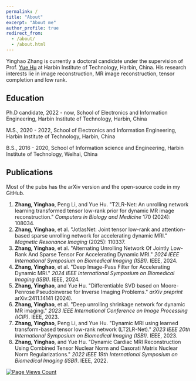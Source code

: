 ```yaml
---
permalink: /
title: "About"
excerpt: "About me"
author_profile: true
redirect_from: 
  - /about/
  - /about.html
---
```


Yinghao Zhang is currently a doctoral candidate under the supervision of Prof. [Yue Hu](https://homepage.hit.edu.cn/huyue) at Harbin Institute of Technology, Harbin, China. His research interests lie in image reconstruction, MR image reconstruction, tensor completion and low rank.

## Education 

Ph.D candidate, 2022 - now, School of Electronics and Information Engineering, Harbin Institute of Technology, Harbin, China

M.S., 2020 - 2022, School of Electronics and Information Engineering, Harbin Institute of Technology, Harbin, China

B.S., 2016 - 2020, School of Information science and Engineering, Harbin Institute of Technology, Weihai, China

## Publications
Most of the pubs has the arXiv version and the open-source code in my GitHub. 
1. **Zhang, Yinghao**, Peng Li, and Yue Hu. "T2LR-Net: An unrolling network learning transformed tensor low-rank prior for dynamic MR image reconstruction." *Computers in Biology and Medicine* 170 (2024): 108034.
2. **Zhang, Yinghao**, et al. "JotlasNet: Joint tensor low-rank and attention-based sparse unrolling network for accelerating dynamic MRI." *Magnetic Resonance Imaging* (2025): 110337.
3. **Zhang, Yinghao**, et al. "Alternating Unrolling Network Of Jointly Low-Rank And Sparse Tensor For Accelerating Dynamic MRI." *2024 IEEE International Symposium on Biomedical Imaging (ISBI)*. IEEE, 2024.
4. **Zhang, Yinghao**, et al. "Deep Image-Pass Filter for Accelerating Dynamic MRI." *2024 IEEE International Symposium on Biomedical Imaging (ISBI)*. IEEE, 2024.
5. **Zhang, Yinghao**, and Yue Hu. "Differentiable SVD based on Moore-Penrose Pseudoinverse for Inverse Imaging Problems." *arXiv preprint* arXiv:2411.14141 (2024).
6. **Zhang, Yinghao**, et al. "Deep unrolling shrinkage network for dynamic MR imaging." *2023 IEEE International Conference on Image Processing (ICIP)*. IEEE, 2023.
7. **Zhang, Yinghao**, Peng Li, and Yue Hu. "Dynamic MRI using learned transform-based tensor low-rank network (LT2LR-Net)." *2023 IEEE 20th International Symposium on Biomedical Imaging (ISBI)*. IEEE, 2023.
8. **Zhang, Yinghao**, and Yue Hu. "Dynamic Cardiac MRI Reconstruction Using Combined Tensor Nuclear Norm and Casorati Matrix Nuclear Norm Regularizations." *2022 IEEE 19th International Symposium on Biomedical Imaging (ISBI)*. IEEE, 2022.


[![Page Views Count](https://badges.toozhao.com/badges/01G2XYMD6XJQSGWSH5VBHJQS9N/blue.svg)](https://badges.toozhao.com/stats/01G2XYMD6XJQSGWSH5VBHJQS9N "Get your own page views count badge on badges.toozhao.com")
